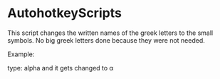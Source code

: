# AutohotkeyScripts

This script changes the written names of the greek letters to the small symbols.
No big greek letters done because they were not needed.

Example:

type: alpha and it gets changed to α

